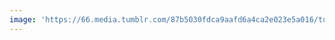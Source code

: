 ```yaml
---
image: 'https://66.media.tumblr.com/87b5030fdca9aafd6a4ca2e023e5a016/tumblr_nacipkWp4H1tbdx3so1_1280.jpg'
---
```

